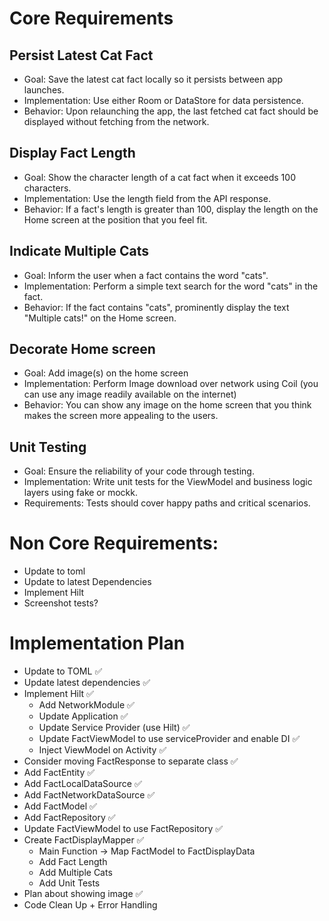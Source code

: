 # Core Requirements
## Persist Latest Cat Fact
- Goal: Save the latest cat fact locally so it persists between app launches.
- Implementation: Use either Room or DataStore for data persistence.
- Behavior: Upon relaunching the app, the last fetched cat fact should be displayed without fetching from the network.
## Display Fact Length
- Goal: Show the character length of a cat fact when it exceeds 100 characters.
- Implementation: Use the length field from the API response.
- Behavior: If a fact's length is greater than 100, display the length on the Home screen at the position that you feel fit.
## Indicate Multiple Cats
- Goal: Inform the user when a fact contains the word "cats".
- Implementation: Perform a simple text search for the word "cats" in the fact.
- Behavior: If the fact contains "cats", prominently display the text "Multiple cats!" on the Home screen.
## Decorate Home screen
- Goal: Add image(s) on the home screen
- Implementation: Perform Image download over network using Coil (you can use any image readily available on the internet)
- Behavior: You can show any image on the home screen that you think makes the screen more appealing to the users.
## Unit Testing
- Goal: Ensure the reliability of your code through testing.
- Implementation: Write unit tests for the ViewModel and business logic layers using fake or mockk.
- Requirements: Tests should cover happy paths and critical scenarios.


# Non Core Requirements:
- Update to toml
- Update to latest Dependencies
- Implement Hilt
- Screenshot tests?


# Implementation Plan
- Update to TOML :white_check_mark:
- Update latest dependencies :white_check_mark:
- Implement Hilt :white_check_mark:
    - Add NetworkModule :white_check_mark:
    - Update Application :white_check_mark:
    - Update Service Provider (use Hilt) :white_check_mark:
    - Update FactViewModel to use serviceProvider and enable DI :white_check_mark:
    - Inject ViewModel on Activity :white_check_mark:
- Consider moving FactResponse to separate class :white_check_mark:
- Add FactEntity :white_check_mark:
- Add FactLocalDataSource :white_check_mark:
- Add FactNetworkDataSource :white_check_mark:
- Add FactModel :white_check_mark:
- Add FactRepository :white_check_mark:
- Update FactViewModel to use FactRepository :white_check_mark:
- Create FactDisplayMapper :white_check_mark:
    - Main Function -> Map FactModel to FactDisplayData
    - Add Fact Length
    - Add Multiple Cats
    - Add Unit Tests
- Plan about showing image :white_check_mark:
- Code Clean Up + Error Handling